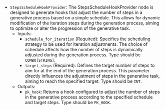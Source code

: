 - `StepsScheduleHookProvider`: The StepsScheduleHookProvider node is designed to generate hooks that adjust the number of steps in a generative process based on a simple schedule. This allows for dynamic modification of the iteration steps during the generation process, aiming to optimize or alter the progression of the generative task.
    - Inputs:
        - `schedule_for_iteration` (Required): Specifies the scheduling strategy to be used for iteration adjustments. The choice of schedule affects how the number of steps is dynamically adjusted during the generation process. Type should be `COMBO[STRING]`.
        - `target_steps` (Required): Defines the target number of steps to aim for at the end of the generation process. This parameter directly influences the adjustment of steps in the generative task, aiming to reach the specified target. Type should be `INT`.
    - Outputs:
        - `pk_hook`: Returns a hook configured to adjust the number of steps in the generative process according to the specified schedule and target steps. Type should be `PK_HOOK`.
